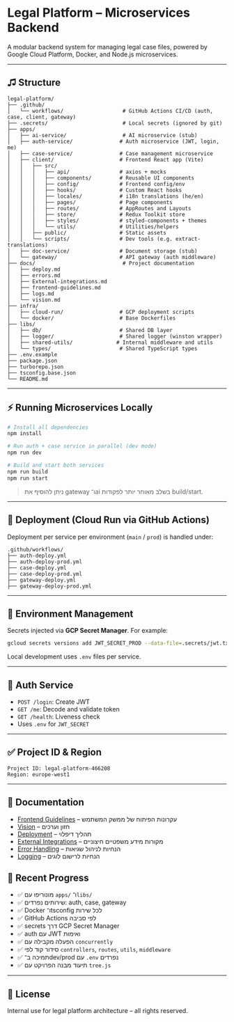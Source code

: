 # Legal Platform – Microservices Backend

A modular backend system for managing legal case files, powered by Google Cloud Platform, Docker, and Node.js microservices.

---

## ♫ Structure

```
legal-platform/
├── .github/
│   └── workflows/                   # GitHub Actions CI/CD (auth, case, client, gateway)
├── .secrets/                        # Local secrets (ignored by git)
├── apps/
│   ├── ai-service/                  # AI microservice (stub)
│   ├── auth-service/               # Auth microservice (JWT, login, me)
│   ├── case-service/               # Case management microservice
│   ├── client/                     # Frontend React app (Vite)
│   │   ├── src/
│   │   │   ├── api/                # axios + mocks
│   │   │   ├── components/         # Reusable UI components
│   │   │   ├── config/             # Frontend config/env
│   │   │   ├── hooks/              # Custom React hooks
│   │   │   ├── locales/            # i18n translations (he/en)
│   │   │   ├── pages/              # Page components
│   │   │   ├── routes/             # AppRoutes and Layouts
│   │   │   ├── store/              # Redux Toolkit store
│   │   │   ├── styles/             # styled-components + themes
│   │   │   └── utils/              # Utilities/helpers
│   │   ├── public/                 # Static assets
│   │   └── scripts/                # Dev tools (e.g. extract-translations)
│   ├── doc-service/                # Document storage (stub)
│   └── gateway/                    # API gateway (auth middleware)
├── docs/                            # Project documentation
│   ├── deploy.md
│   ├── errors.md
│   ├── External-integrations.md
│   ├── frontend-guidelines.md
│   ├── logs.md
│   └── vision.md
├── infra/
│   ├── cloud-run/                  # GCP deployment scripts
│   └── docker/                     # Base Dockerfiles
├── libs/
│   ├── db/                         # Shared DB layer
│   ├── logger/                     # Shared logger (winston wrapper)
│   ├── shared-utils/              # Internal middleware and utils
│   └── types/                      # Shared TypeScript types
├── .env.example
├── package.json
├── turborepo.json
├── tsconfig.base.json
└── README.md

```

---

## ⚡️ Running Microservices Locally

```bash
# Install all dependencies
npm install

# Run auth + case service in parallel (dev mode)
npm run dev

# Build and start both services
npm run build
npm run start
```

> ניתן להוסיף את gateway ו־ai בשלב מאוחר יותר לפקודות build/start.

---

## 🚀 Deployment (Cloud Run via GitHub Actions)

Deployment per service per environment (`main` / `prod`) is handled under:

```
.github/workflows/
├── auth-deploy.yml
├── auth-deploy-prod.yml
├── case-deploy.yml
├── case-deploy-prod.yml
├── gateway-deploy.yml
├── gateway-deploy-prod.yml
```

---

## 🔐 Environment Management

Secrets injected via **GCP Secret Manager**.
For example:

```bash
gcloud secrets versions add JWT_SECRET_PROD --data-file=.secrets/jwt.txt
```

Local development uses `.env` files per service.

---

## 🧠 Auth Service

- `POST /login`: Create JWT
- `GET /me`: Decode and validate token
- `GET /health`: Liveness check
- Uses `.env` for `JWT_SECRET`

---

## ✅ Project ID & Region

```
Project ID: legal-platform-466208
Region: europe-west1
```

---

## 📌 Documentation

- [Frontend Guidelines](docs/frontend-guidelines.md) – עקרונות הפיתוח של ממשק המשתמש
- [Vision](docs/vision.md) – חזון וערכים
- [Deployment](docs/deploy.md) – תהליך דיפלוי
- [External Integrations](docs/External-integrations.md) – מקורות מידע משפטיים חיצוניים
- [Error Handling](docs/errors.md) – הנחיות לניהול שגיאות
- [Logging](docs/logs.md) – הנחיות לרישום לוגים

## 📌 Recent Progress

* ✅ מונוריפו עם `apps/` ו־`libs/`
* ✅ שירותים נפרדים: auth, case, gateway
* ✅ Docker ו־tsconfig לכל שירות
* ✅ GitHub Actions לפי סביבה
* ✅ secrets דרך GCP Secret Manager
* ✅ auth עם JWT ואימות
* ✅ הפעלה מקבילה עם `concurrently`
* ✅ סידור קוד לפי `controllers`, `routes`, `utils`, `middleware`
* ✅ תמיכה ב־dev/prod עם `.env` נפרדים
* ✅ תיעוד מבנה הפרויקט עם `tree.js`

---

## 🏦 License

Internal use for legal platform architecture – all rights reserved.